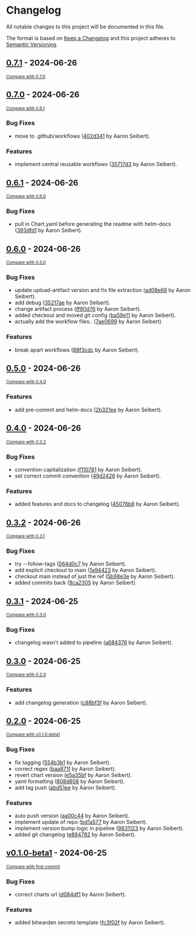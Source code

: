 # Changelog

All notable changes to this project will be documented in this file.

The format is based on [Keep a Changelog](http://keepachangelog.com/en/1.0.0/)
and this project adheres to [Semantic Versioning](http://semver.org/spec/v2.0.0.html).

<!-- insertion marker -->
## [0.7.1](https://github.com/AaronSeibert/helm-chart-base/releases/tag/0.7.1) - 2024-06-26

<small>[Compare with 0.7.0](https://github.com/AaronSeibert/helm-chart-base/compare/0.7.0...0.7.1)</small>

## [0.7.0](https://github.com/AaronSeibert/helm-chart-base/releases/tag/0.7.0) - 2024-06-26

<small>[Compare with 0.6.1](https://github.com/AaronSeibert/helm-chart-base/compare/0.6.1...0.7.0)</small>

### Bug Fixes

- move to .github/workflows ([402d341](https://github.com/AaronSeibert/helm-chart-base/commit/402d341a468355634bfdd75fb4ca97fe5cd40e1a) by Aaron Seibert).

### Features

- implement central reusable workflows ([35717d3](https://github.com/AaronSeibert/helm-chart-base/commit/35717d36a5ccbe2510da194118534e89e1c5f416) by Aaron Seibert).

## [0.6.1](https://github.com/AaronSeibert/helm-chart-base/releases/tag/0.6.1) - 2024-06-26

<small>[Compare with 0.6.0](https://github.com/AaronSeibert/helm-chart-base/compare/0.6.0...0.6.1)</small>

### Bug Fixes

- pull in Chart.yaml before generating the readme with helm-docs ([393dfd1](https://github.com/AaronSeibert/helm-chart-base/commit/393dfd11c50956a4125abbceeb3429b325a152f2) by Aaron Seibert).

## [0.6.0](https://github.com/AaronSeibert/helm-chart-base/releases/tag/0.6.0) - 2024-06-26

<small>[Compare with 0.5.0](https://github.com/AaronSeibert/helm-chart-base/compare/0.5.0...0.6.0)</small>

### Bug Fixes

- update upload-artifact version and fix file extraction ([ad08e68](https://github.com/AaronSeibert/helm-chart-base/commit/ad08e688b2e0b03c50af42f448e40272ccb90276) by Aaron Seibert).
- add debug ([35217ae](https://github.com/AaronSeibert/helm-chart-base/commit/35217ae31e3ae963d2d561cf4b1ea610cfa83e62) by Aaron Seibert).
- change artifact process ([ff90d76](https://github.com/AaronSeibert/helm-chart-base/commit/ff90d7693840dd5028f5a6fbb19ef87ee54f4ecd) by Aaron Seibert).
- added checkout and moved git config ([ba59e11](https://github.com/AaronSeibert/helm-chart-base/commit/ba59e116a41fe8212960a97de94f64b6a0788ee9) by Aaron Seibert).
- actually add the workflow files.. ([7ae0699](https://github.com/AaronSeibert/helm-chart-base/commit/7ae0699f18966ac754f0344bff292e7d36a90279) by Aaron Seibert).

### Features

- break apart workflows ([88f3cdc](https://github.com/AaronSeibert/helm-chart-base/commit/88f3cdc6d6aea0033aa82689fe2d9f5cb78ef20c) by Aaron Seibert).

## [0.5.0](https://github.com/AaronSeibert/helm-chart-base/releases/tag/0.5.0) - 2024-06-26

<small>[Compare with 0.4.0](https://github.com/AaronSeibert/helm-chart-base/compare/0.4.0...0.5.0)</small>

### Features

- add pre-commit and helm-docs ([2b321ee](https://github.com/AaronSeibert/helm-chart-base/commit/2b321eee877241aeda86eaa0b288e2e6df313328) by Aaron Seibert).

## [0.4.0](https://github.com/AaronSeibert/helm-chart-base/releases/tag/0.4.0) - 2024-06-26

<small>[Compare with 0.3.2](https://github.com/AaronSeibert/helm-chart-base/compare/0.3.2...0.4.0)</small>

### Bug Fixes

- convention capitalization ([f110781](https://github.com/AaronSeibert/helm-chart-base/commit/f1107817624b9e47dfbc8b499df5a1fd2ea74008) by Aaron Seibert).
- set correct commit convention ([49d2426](https://github.com/AaronSeibert/helm-chart-base/commit/49d2426b1ddf4d60d0ab28218306d25d3afbdf02) by Aaron Seibert).

### Features

- added features and docs to changelog ([45076b8](https://github.com/AaronSeibert/helm-chart-base/commit/45076b84f40e06fe3cc9d8b29b8fa670854eab9b) by Aaron Seibert).

## [0.3.2](https://github.com/AaronSeibert/helm-chart-base/releases/tag/0.3.2) - 2024-06-26

<small>[Compare with 0.3.1](https://github.com/AaronSeibert/helm-chart-base/compare/0.3.1...0.3.2)</small>

### Bug Fixes

- try --follow-tags ([064d0c7](https://github.com/AaronSeibert/helm-chart-base/commit/064d0c727bda28a51d816a6dda9689e0961f744e) by Aaron Seibert).
- add explicit checkout to main ([1a94423](https://github.com/AaronSeibert/helm-chart-base/commit/1a94423dab0ee447e6d24fb9e7c96f6703ba06c0) by Aaron Seibert).
- checkout main instead of just the ref ([5b98e3e](https://github.com/AaronSeibert/helm-chart-base/commit/5b98e3edc50d0f3836e9359f0927af6c029e5edc) by Aaron Seibert).
- added commits back ([9ca2305](https://github.com/AaronSeibert/helm-chart-base/commit/9ca2305c64ffb64bd77fc4dfb8113577d1ef013b) by Aaron Seibert).

## [0.3.1](https://github.com/AaronSeibert/helm-chart-base/releases/tag/0.3.1) - 2024-06-25

<small>[Compare with 0.3.0](https://github.com/AaronSeibert/helm-chart-base/compare/0.3.0...0.3.1)</small>

### Bug Fixes

- changelog wasn't added to pipeline ([a684376](https://github.com/AaronSeibert/helm-chart-base/commit/a6843766512657708476840bf4fa2e627409ac8c) by Aaron Seibert).

## [0.3.0](https://github.com/AaronSeibert/helm-chart-base/releases/tag/0.3.0) - 2024-06-25

<small>[Compare with 0.2.0](https://github.com/AaronSeibert/helm-chart-base/compare/0.2.0...0.3.0)</small>

### Features

- add changelog generation ([c88bf3f](https://github.com/AaronSeibert/helm-chart-base/commit/c88bf3f57dcba8c933ee005a28db9fb3951294bd) by Aaron Seibert).

## [0.2.0](https://github.com/AaronSeibert/helm-chart-base/releases/tag/0.2.0) - 2024-06-25

<small>[Compare with v0.1.0-beta1](https://github.com/AaronSeibert/helm-chart-base/compare/v0.1.0-beta1...0.2.0)</small>

### Bug Fixes

- fix tagging ([554b3b1](https://github.com/AaronSeibert/helm-chart-base/commit/554b3b1449bd9a1e3e7dcd474319e85993785691) by Aaron Seibert).
- correct regex ([baa871f](https://github.com/AaronSeibert/helm-chart-base/commit/baa871f68554a386263867b17f77c0c712663881) by Aaron Seibert).
- revert chart version ([e5a35bf](https://github.com/AaronSeibert/helm-chart-base/commit/e5a35bf3f9ee98ce2fd46af194eb1353c0d246ce) by Aaron Seibert).
- yaml formatting ([808d808](https://github.com/AaronSeibert/helm-chart-base/commit/808d80853576e7dbd87ef31486d0f1663a8b027d) by Aaron Seibert).
- add tag push ([abd51ee](https://github.com/AaronSeibert/helm-chart-base/commit/abd51ee5e1b1138911c8abe29c4db409597ea575) by Aaron Seibert).

### Features

- auto push version ([aa00c44](https://github.com/AaronSeibert/helm-chart-base/commit/aa00c44ae3696e5f71f8d4cefd6f3aaa4e943995) by Aaron Seibert).
- implement update of repo ([bd1a577](https://github.com/AaronSeibert/helm-chart-base/commit/bd1a57752731ca78058addd326719475b546821e) by Aaron Seibert).
- implement version bump logic in pipeline ([9831123](https://github.com/AaronSeibert/helm-chart-base/commit/9831123923afa572506fe2ed94c0a240ba602250) by Aaron Seibert).
- added git changelog ([e884782](https://github.com/AaronSeibert/helm-chart-base/commit/e8847826b84fd0f7f7ba14bf87903b9b12eaed16) by Aaron Seibert).

## [v0.1.0-beta1](https://github.com/AaronSeibert/helm-chart-base/releases/tag/v0.1.0-beta1) - 2024-06-25

<small>[Compare with first commit](https://github.com/AaronSeibert/helm-chart-base/compare/e2666993168a98a7af8389db25d7d55db6e0cdc6...v0.1.0-beta1)</small>

### Bug Fixes

- correct charts url ([d084df1](https://github.com/AaronSeibert/helm-chart-base/commit/d084df122d64872fa0774d09ec418ddb7160b3df) by Aaron Seibert).

### Features

- added bitwarden secrets template ([fc3f02f](https://github.com/AaronSeibert/helm-chart-base/commit/fc3f02fc2ab4686c4cad71901fd24675671d76c4) by Aaron Seibert).


